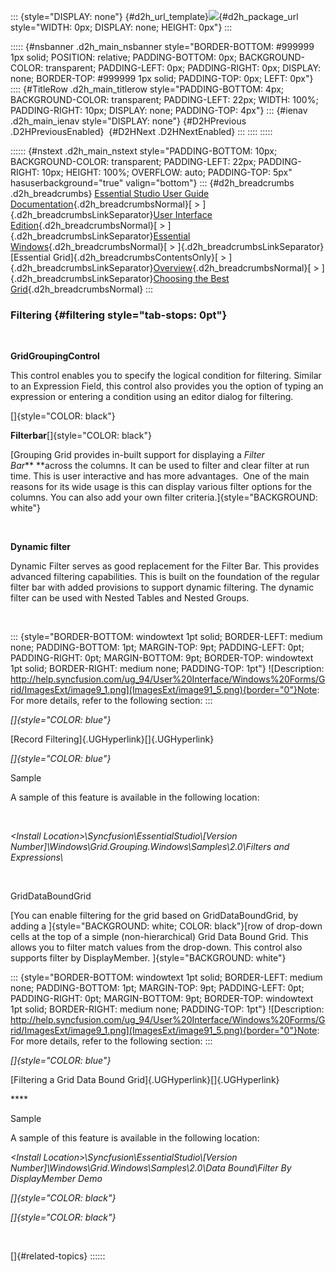 ::: {style="DISPLAY: none"}
[](ms-xhelp:///?Id=d2h_url_template){#d2h_url_template}![](!package_url!){#d2h_package_url style="WIDTH: 0px; DISPLAY: none; HEIGHT: 0px"}
:::

::::: {#nsbanner .d2h_main_nsbanner style="BORDER-BOTTOM: #999999 1px solid; POSITION: relative; PADDING-BOTTOM: 0px; BACKGROUND-COLOR: transparent; PADDING-LEFT: 0px; PADDING-RIGHT: 0px; DISPLAY: none; BORDER-TOP: #999999 1px solid; PADDING-TOP: 0px; LEFT: 0px"}
:::: {#TitleRow .d2h_main_titlerow style="PADDING-BOTTOM: 4px; BACKGROUND-COLOR: transparent; PADDING-LEFT: 22px; WIDTH: 100%; PADDING-RIGHT: 10px; DISPLAY: none; PADDING-TOP: 4px"}
::: {#ienav .d2h_main_ienav style="DISPLAY: none"}
[](ms-xhelp:///?Id=2490d680-95be-4377-b62b-72b87443806f){#D2HPrevious .D2HPreviousEnabled}  [](ms-xhelp:///?Id=e6eccb72-6ab1-44a1-ba51-27c3830c2200){#D2HNext .D2HNextEnabled}
:::
::::
:::::

:::::: {#nstext .d2h_main_nstext style="PADDING-BOTTOM: 10px; BACKGROUND-COLOR: transparent; PADDING-LEFT: 22px; PADDING-RIGHT: 10px; HEIGHT: 100%; OVERFLOW: auto; PADDING-TOP: 5px" hasuserbackground="true" valign="bottom"}
::: {#d2h_breadcrumbs .d2h_breadcrumbs}
[Essential Studio User Guide Documentation](ms-xhelp:///?Id=12457748-09e3-4d74-a240-8e049cedf030){.d2h_breadcrumbsNormal}[ \> ]{.d2h_breadcrumbsLinkSeparator}[User Interface Edition](ms-xhelp:///?Id=c29296b7-531c-413b-a0ec-488ca1f7f669){.d2h_breadcrumbsNormal}[ \> ]{.d2h_breadcrumbsLinkSeparator}[Essential Windows](ms-xhelp:///?Id=e60759d8-47a4-4570-9d7a-16a68d63f2ea){.d2h_breadcrumbsNormal}[ \> ]{.d2h_breadcrumbsLinkSeparator}[Essential Grid]{.d2h_breadcrumbsContentsOnly}[ \> ]{.d2h_breadcrumbsLinkSeparator}[Overview](ms-xhelp:///?Id=7cd84c1e-bfd5-4143-b453-c3eb5a09e350){.d2h_breadcrumbsNormal}[ \> ]{.d2h_breadcrumbsLinkSeparator}[Choosing the Best Grid](ms-xhelp:///?Id=e83350c5-89f1-4d11-a580-98dfd7dd8626){.d2h_breadcrumbsNormal}
:::

### Filtering {#filtering style="tab-stops: 0pt"}

 

**GridGroupingControl**

This control enables you to specify the logical condition for filtering. Similar to an Expression Field, this control also provides you the option of typing an expression or entering a condition using an editor dialog for filtering.

[]{style="COLOR: black"} 

**Filterbar**[]{style="COLOR: black"}

[Grouping Grid provides in-built support for displaying a *Filter Bar*** **across the columns. It can be used to filter and clear filter at run time. This is user interactive and has more advantages.  One of the main reasons for its wide usage is this can display various filter options for the columns. You can also add your own filter criteria.]{style="BACKGROUND: white"}

 

**Dynamic filter**

Dynamic Filter serves as good replacement for the Filter Bar. This provides advanced filtering capabilities. This is built on the foundation of the regular filter bar with added provisions to support dynamic filtering. The dynamic filter can be used with Nested Tables and Nested Groups.

 

::: {style="BORDER-BOTTOM: windowtext 1pt solid; BORDER-LEFT: medium none; PADDING-BOTTOM: 1pt; MARGIN-TOP: 9pt; PADDING-LEFT: 0pt; PADDING-RIGHT: 0pt; MARGIN-BOTTOM: 9pt; BORDER-TOP: windowtext 1pt solid; BORDER-RIGHT: medium none; PADDING-TOP: 1pt"}
![Description: http://help.syncfusion.com/ug_94/User%20Interface/Windows%20Forms/Grid/ImagesExt/image9_1.png](ImagesExt/image91_5.png){border="0"}Note: For more details, refer to the following section:
:::

*[]{style="COLOR: blue"}* 

[Record Filtering]{.UGHyperlink}[]{.UGHyperlink}

*[]{style="COLOR: blue"}* 

Sample

A sample of this feature is available in the following location:

 

*\<Install Location\>\\Syncfusion\\EssentialStudio\\\[Version Number\]\\Windows\\Grid.Grouping.Windows\\Samples\\2.0\\Filters and Expressions\\*

 

GridDataBoundGrid

[You can enable filtering for the grid based on GridDataBoundGrid, by adding a ]{style="BACKGROUND: white; COLOR: black"}[row of drop-down cells at the top of a simple (non-hierarchical) Grid Data Bound Grid. This allows you to filter match values from the drop-down. This control also supports filter by DisplayMember. ]{style="BACKGROUND: white"}

::: {style="BORDER-BOTTOM: windowtext 1pt solid; BORDER-LEFT: medium none; PADDING-BOTTOM: 1pt; MARGIN-TOP: 9pt; PADDING-LEFT: 0pt; PADDING-RIGHT: 0pt; MARGIN-BOTTOM: 9pt; BORDER-TOP: windowtext 1pt solid; BORDER-RIGHT: medium none; PADDING-TOP: 1pt"}
![Description: http://help.syncfusion.com/ug_94/User%20Interface/Windows%20Forms/Grid/ImagesExt/image9_1.png](ImagesExt/image91_5.png){border="0"}Note: For more details, refer to the following section:
:::

*[]{style="COLOR: blue"}* 

[Filtering a Grid Data Bound Grid]{.UGHyperlink}[]{.UGHyperlink}

**** 

Sample

A sample of this feature is available in the following location:

*\<Install Location\>\\Syncfusion\\EssentialStudio\\\[Version Number\]\\Windows\\Grid.Windows\\Samples\\2.0\\Data Bound\\Filter By DisplayMember Demo*

*[]{style="COLOR: black"}* 

*[]{style="COLOR: black"}* 

 

[]{#related-topics}
::::::
